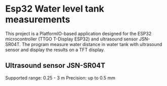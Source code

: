 # Esp32 Water level tank measurements

This project is a PlatformIO-based application designed for the ESP32 microcontroller (TTGO T-Display ESP32) and 
ultrasound sensor JSN-SR04T. 
The program measure water distance in water tank with ultrasound sensor and display the results on a TFT display.

## Ultrasound sensor JSN-SR04T

Supported range: 0.25 - 3 m
Precision: up to 0.5 mm



